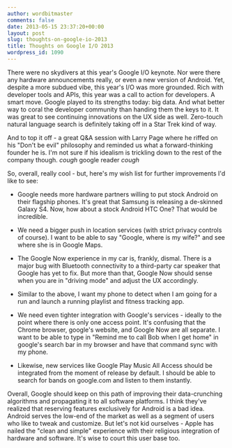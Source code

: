 ```yaml
---
author: wordbitmaster
comments: false
date: 2013-05-15 23:37:20+00:00
layout: post
slug: thoughts-on-google-io-2013
title: Thoughts on Google I/O 2013
wordpress_id: 1090
---
```


There were no skydivers at this year's Google I/O keynote. Nor were there any hardware announcements really, or even a new version of Android. Yet, despite a more subdued vibe, this year's I/O was more grounded. Rich with developer tools and APIs, this year was a call to action for developers. A smart move. Google played to its strengths today: big data. And what better way to coral the developer community than handing them the keys to it. It was great to see continuing innovations on the UX side as well. Zero-touch natural language search is definitely taking off in a Star Trek kind of way.

And to top it off - a great Q&A session with Larry Page where he riffed on his "Don't be evil" philosophy and reminded us what a forward-thinking founder he is. I'm not sure if his idealism is trickling down to the rest of the company though. *cough* google reader *cough*

So, overall, really cool - but, here's my wish list for further improvements I'd like to see:

- Google needs more hardware partners willing to put stock Android on their flagship phones. It's great that Samsung is releasing a de-skinned Galaxy S4. Now, how about a stock Android HTC One? That would be incredible.

- We need a bigger push in location services (with strict privacy controls of course). I want to be able to say "Google, where is my wife?" and see where she is in Google Maps.

- The Google Now experience in my car is, frankly, dismal. There is a major bug with Bluetooth connectivity to a third-party car speaker that Google has yet to fix. But more than that, Google Now should sense when you are in "driving mode" and adjust the UX accordingly.

- Similar to the above, I want my phone to detect when I am going for a run and launch a running playlist and fitness tracking app.

- We need even tighter integration with Google's services - ideally to the point where there is only one access point. It's confusing that the Chrome browser, google's website, and Google Now are all separate. I want to be able to type in "Remind me to call Bob when I get home" in google's search bar in my browser and have that command sync with my phone.

- Likewise, new services like Google Play Music All Access should be integrated from the moment of release by default. I should be able to search for bands on google.com and listen to them instantly.

Overall, Google should keep on this path of improving their data-crunching algorithms and propagating it to all software platforms. I think they've realized that reserving features exclusively for Android is a bad idea. Android serves the low-end of the market as well as a segment of users who like to tweak and customize. But let's not kid ourselves - Apple has nailed the "clean and simple" experience with their religious integration of hardware and software. It's wise to court this user base too.


